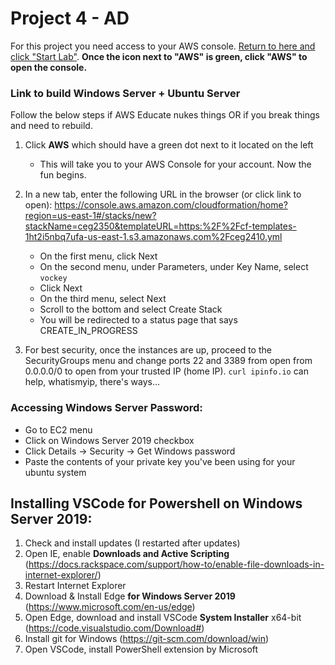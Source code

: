 # Project 4 - AD

For this project you need access to your AWS console. [Return to here and click "Start Lab"](https://awsacademy.instructure.com/courses/13276/modules/items/1137826). **Once the icon next to "AWS" is green, click "AWS" to open the console.**

### Link to build Windows Server + Ubuntu Server

Follow the below steps if AWS Educate nukes things OR if you break things and need to rebuild.

1. Click **AWS** which should have a green dot next to it located on the left
   - This will take you to your AWS Console for your account. Now the fun begins.
2. In a new tab, enter the following URL in the browser (or click link to open): https://console.aws.amazon.com/cloudformation/home?region=us-east-1#/stacks/new?stackName=ceg2350&templateURL=https:%2F%2Fcf-templates-1ht2i5nbq7ufa-us-east-1.s3.amazonaws.com%2Fceg2410.yml

   - On the first menu, click Next
   - On the second menu, under Parameters, under Key Name, select `vockey`
   - Click Next
   - On the third menu, select Next
   - Scroll to the bottom and select Create Stack
   - You will be redirected to a status page that says CREATE_IN_PROGRESS

3. For best security, once the instances are up, proceed to the SecurityGroups menu and change ports 22 and 3389 from open from 0.0.0.0/0 to open from your trusted IP (home IP). `curl ipinfo.io` can help, whatismyip, there's ways...

### Accessing Windows Server Password:

- Go to EC2 menu
- Click on Windows Server 2019 checkbox
- Click Details -> Security -> Get Windows password
- Paste the contents of your private key you've been using for your ubuntu system

## Installing VSCode for Powershell on Windows Server 2019:
1. Check and install updates (I restarted after updates)
2. Open IE, enable **Downloads and Active Scripting** (https://docs.rackspace.com/support/how-to/enable-file-downloads-in-internet-explorer/)
3. Restart Internet Explorer
4. Download & Install Edge **for Windows Server 2019** (https://www.microsoft.com/en-us/edge)
5. Open Edge, download and install VSCode **System Installer** x64-bit (https://code.visualstudio.com/Download#)
6. Install git for Windows (https://git-scm.com/download/win)
7. Open VSCode, install PowerShell extension by Microsoft

